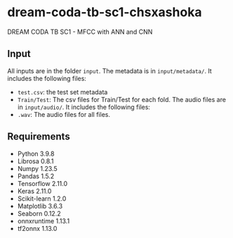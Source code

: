# dream-coda-tb-sc1-chsxashoka
DREAM CODA TB SC1 - MFCC with ANN and CNN

## Input
All inputs are in the folder `input`. 
The metadata is in `input/metadata/`. It includes the following files:
- `test.csv`: the test set metadata
- `Train/Test`: The csv files for Train/Test for each fold.
The audio files are in `input/audio/`. It includes the following files:
- `.wav`: The audio files for all files.

## Requirements
- Python 3.9.8
- Librosa 0.8.1
- Numpy 1.23.5
- Pandas 1.5.2
- Tensorflow 2.11.0
- Keras 2.11.0
- Scikit-learn 1.2.0
- Matplotlib 3.6.3
- Seaborn 0.12.2
- onnxruntime 1.13.1
- tf2onnx 1.13.0

